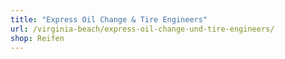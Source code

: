 ```yaml
---
title: "Express Oil Change & Tire Engineers"
url: /virginia-beach/express-oil-change-und-tire-engineers/
shop: Reifen
---
```


